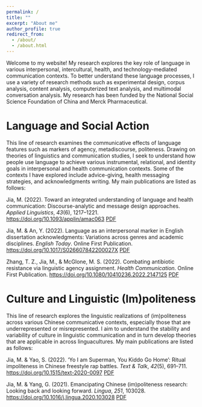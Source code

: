 ```yaml
---
permalink: /
title: ""
excerpt: "About me"
author_profile: true
redirect_from: 
  - /about/
  - /about.html
---
```


Welcome to my website! My research explores the key role of language in various interpersonal, intercultural, health, and technology-mediated communication contexts. To better understand these language processes, I use a variety of research methods such as experimental design, corpus analysis, content analysis, computerized text analysis, and multimodal conversation analysis. My research has been funded by the National Social Science Foundation of China and Merck Pharmaceutical.

Language and Social Action
======

This line of research examines the communicative effects of language features such as markers of agency, metadiscourse, politeness. Drawing on theories of linguistics and communication studies, I seek to understand how people use language to achieve various instrumental, relational, and identity goals in interpersonal and health communication contexts. Some of the contexts I have explored include advice-giving, health messaging strategies, and acknowledgments writing. My main publications are listed as follows:

Jia, M. (2022). Toward an integrated understanding of language and health communication: Discourse-analytic and message design approaches. _Applied Linguistics_, _43_(6), 1217–1221. https://doi.org/10.1093/applin/amac063 [PDF](https://jamesmianjia.github.io/files/Jia_2022_AL.pdf)

Jia, M. & An, Y. (2022). Language as an interpersonal marker in English dissertation acknowledgments: Variations across genres and academic disciplines. _English Today_. Online First Publication. https://doi.org/10.1017/S026607842200027X [PDF](https://jamesmianjia.github.io/files/Jia_An_ET.pdf)

Zhang, T. Z., Jia, M., & McGlone, M. S. (2022). Combating antibiotic resistance via linguistic agency assignment. _Health Communication_. Online First Publication. https://doi.org/10.1080/10410236.2022.2147125 [PDF](https://jamesmianjia.github.io/files/Zhang_Jia_McGlone_HC.pdf)

Culture and Linguistic (Im)politeness
======

This line of research explores the linguistic realizations of (im)politeness across various Chinese communicative contexts, especially those that are underrepresented or misrepresented. I aim to understand the stability and variability of culture in linguistic communication and in turn develop theories that are applicable in across linguacultures. My main publications are listed as follows:

Jia, M. & Yao, S. (2022). ‘Yo I am Superman, You Kiddo Go Home’: Ritual impoliteness in Chinese freestyle rap battles. _Text & Talk_, _42_(5), 691–711. https://doi.org/10.1515/text-2020-0097 [PDF](https://jamesmianjia.github.io/files/Jia_Yao_2022_TT.pdf)

Jia, M. & Yang, G. (2021). Emancipating Chinese (im)politeness research: Looking back and looking forward. _Lingua_, _251_, 103028. https://doi.org/10.1016/j.lingua.2020.103028 [PDF](https://jamesmianjia.github.io/files/Jia_Yang_2021_Lingua.pdf)


